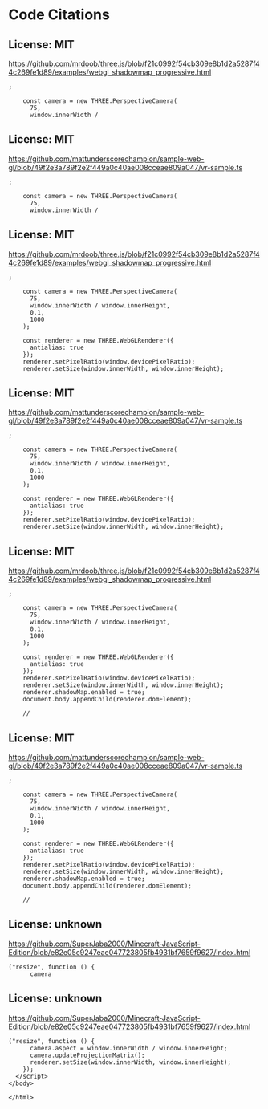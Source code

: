 # Code Citations

## License: MIT
https://github.com/mrdoob/three.js/blob/f21c0992f54cb309e8b1d2a5287f44c269fe1d89/examples/webgl_shadowmap_progressive.html

```
;

    const camera = new THREE.PerspectiveCamera(
      75,
      window.innerWidth /
```


## License: MIT
https://github.com/mattunderscorechampion/sample-web-gl/blob/49f2e3a789f2e2f449a0c40ae008cceae809a047/vr-sample.ts

```
;

    const camera = new THREE.PerspectiveCamera(
      75,
      window.innerWidth /
```


## License: MIT
https://github.com/mrdoob/three.js/blob/f21c0992f54cb309e8b1d2a5287f44c269fe1d89/examples/webgl_shadowmap_progressive.html

```
;

    const camera = new THREE.PerspectiveCamera(
      75,
      window.innerWidth / window.innerHeight,
      0.1,
      1000
    );

    const renderer = new THREE.WebGLRenderer({
      antialias: true
    });
    renderer.setPixelRatio(window.devicePixelRatio);
    renderer.setSize(window.innerWidth, window.innerHeight);
```


## License: MIT
https://github.com/mattunderscorechampion/sample-web-gl/blob/49f2e3a789f2e2f449a0c40ae008cceae809a047/vr-sample.ts

```
;

    const camera = new THREE.PerspectiveCamera(
      75,
      window.innerWidth / window.innerHeight,
      0.1,
      1000
    );

    const renderer = new THREE.WebGLRenderer({
      antialias: true
    });
    renderer.setPixelRatio(window.devicePixelRatio);
    renderer.setSize(window.innerWidth, window.innerHeight);
```


## License: MIT
https://github.com/mrdoob/three.js/blob/f21c0992f54cb309e8b1d2a5287f44c269fe1d89/examples/webgl_shadowmap_progressive.html

```
;

    const camera = new THREE.PerspectiveCamera(
      75,
      window.innerWidth / window.innerHeight,
      0.1,
      1000
    );

    const renderer = new THREE.WebGLRenderer({
      antialias: true
    });
    renderer.setPixelRatio(window.devicePixelRatio);
    renderer.setSize(window.innerWidth, window.innerHeight);
    renderer.shadowMap.enabled = true;
    document.body.appendChild(renderer.domElement);

    //
```


## License: MIT
https://github.com/mattunderscorechampion/sample-web-gl/blob/49f2e3a789f2e2f449a0c40ae008cceae809a047/vr-sample.ts

```
;

    const camera = new THREE.PerspectiveCamera(
      75,
      window.innerWidth / window.innerHeight,
      0.1,
      1000
    );

    const renderer = new THREE.WebGLRenderer({
      antialias: true
    });
    renderer.setPixelRatio(window.devicePixelRatio);
    renderer.setSize(window.innerWidth, window.innerHeight);
    renderer.shadowMap.enabled = true;
    document.body.appendChild(renderer.domElement);

    //
```


## License: unknown
https://github.com/SuperJaba2000/Minecraft-JavaScript-Edition/blob/e82e05c9247eae047723805fb4931bf7659f9627/index.html

```
("resize", function () {
      camera
```


## License: unknown
https://github.com/SuperJaba2000/Minecraft-JavaScript-Edition/blob/e82e05c9247eae047723805fb4931bf7659f9627/index.html

```
("resize", function () {
      camera.aspect = window.innerWidth / window.innerHeight;
      camera.updateProjectionMatrix();
      renderer.setSize(window.innerWidth, window.innerHeight);
    });
  </script>
</body>

</html>
```

